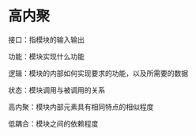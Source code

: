 # 高内聚


接口：指模块的输入输出

功能：模块实现什么功能

逻辑：模块的内部如何实现要求的功能，以及所需要的数据

状态：模块调用与被调用的关系

高内聚：模块内部元素具有相同特点的相似程度

低耦合：模块之间的依赖程度